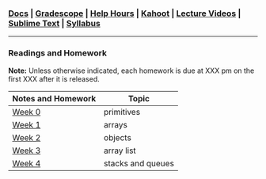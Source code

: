 ### [Docs](https://github.com/james-bern/CS136/wiki) | [Gradescope](https://www.gradescope.com/) | [Help Hours](https://docs.google.com/spreadsheets/d/1RMnAX-a_dZqIZU0KUKtYfLQkDUp_5aErHFWLoeoXJ4Y/edit?usp=sharing) | [Kahoot](#) | [Lecture Videos](https://glow.williams.edu/) | [Sublime Text](https://www.sublimetext.com/) | [Syllabus](https://github.com/james-bern/CS136/wiki/Syllabus)

---

### Readings and Homework
**Note:** Unless otherwise indicated, each homework is due at XXX pm on the first XXX after it is released.

| Notes and Homework | Topic |
| --- | ----------- |
| [Week 0](https://github.com/james-bern/CS136/wiki/Week-0) | primitives|
| [Week 1](https://github.com/james-bern/CS136/wiki/Week-1) | arrays |
| [Week 2](https://github.com/james-bern/CS136/wiki/Week-2) | objects | 
| [Week 3](https://github.com/james-bern/CS136/wiki/Week-3) | array list |
| [Week 4](https://github.com/james-bern/CS136/wiki/Week-4) | stacks and queues |

